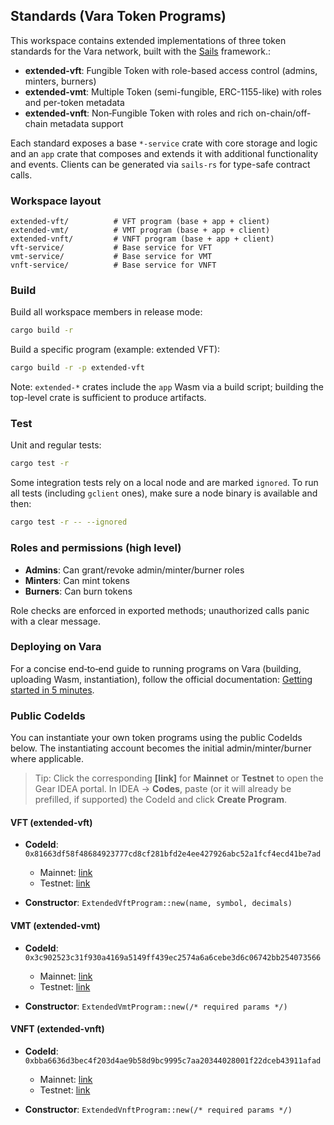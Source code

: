 ## Standards (Vara Token Programs)

This workspace contains extended implementations of three token standards for the Vara network, built with the [Sails](https://github.com/gear-tech/sails) framework.:

* **extended-vft**: Fungible Token with role-based access control (admins, minters, burners)
* **extended-vmt**: Multiple Token (semi-fungible, ERC-1155-like) with roles and per-token metadata
* **extended-vnft**: Non‑Fungible Token with roles and rich on-chain/off-chain metadata support

Each standard exposes a base `*-service` crate with core storage and logic and an `app` crate that composes and extends it with additional functionality and events. Clients can be generated via `sails-rs` for type-safe contract calls.

### Workspace layout

```
extended-vft/          # VFT program (base + app + client)
extended-vmt/          # VMT program (base + app + client)
extended-vnft/         # VNFT program (base + app + client)
vft-service/           # Base service for VFT
vmt-service/           # Base service for VMT
vnft-service/          # Base service for VNFT
```

### Build

Build all workspace members in release mode:

```bash
cargo build -r
```

Build a specific program (example: extended VFT):

```bash
cargo build -r -p extended-vft
```

Note: `extended-*` crates include the `app` Wasm via a build script; building the top-level crate is sufficient to produce artifacts.

### Test

Unit and regular tests:

```bash
cargo test -r
```

Some integration tests rely on a local node and are marked `ignored`. To run all tests (including `gclient` ones), make sure a node binary is available and then:

```bash
cargo test -r -- --ignored
```

### Roles and permissions (high level)

* **Admins**: Can grant/revoke admin/minter/burner roles
* **Minters**: Can mint tokens
* **Burners**: Can burn tokens

Role checks are enforced in exported methods; unauthorized calls panic with a clear message.

### Deploying on Vara

For a concise end‑to‑end guide to running programs on Vara (building, uploading Wasm, instantiation), follow the official documentation: [Getting started in 5 minutes](https://wiki.vara.network/docs/getting-started-in-5-minutes).

### Public CodeIds

You can instantiate your own token programs using the public CodeIds below. The instantiating account becomes the initial admin/minter/burner where applicable.

> Tip: Click the corresponding **[link]** for **Mainnet** or **Testnet** to open the Gear IDEA portal. In IDEA → **Codes**, paste (or it will already be prefilled, if supported) the CodeId and click **Create Program**.

#### VFT (extended-vft)

* **CodeId**: `0x81663df58f48684923777cd8cf281bfd2e4ee427926abc52a1fcf4ecd41be7ad`

  * Mainnet: [link](https://idea.gear-tech.io/code/0x81663df58f48684923777cd8cf281bfd2e4ee427926abc52a1fcf4ecd41be7ad?node=wss%3A%2F%2Frpc.vara.network)
  * Testnet: [link](https://idea.gear-tech.io/code/0x81663df58f48684923777cd8cf281bfd2e4ee427926abc52a1fcf4ecd41be7ad?node=wss%3A%2F%2Ftestnet.vara.network)
* **Constructor**: `ExtendedVftProgram::new(name, symbol, decimals)`

#### VMT (extended-vmt)

* **CodeId**: `0x3c902523c31f930a4169a5149ff439ec2574a6a6cebe3d6c06742bb254073566`

  * Mainnet: [link](https://idea.gear-tech.io/code/0x3c902523c31f930a4169a5149ff439ec2574a6a6cebe3d6c06742bb254073566?node=wss%3A%2F%2Frpc.vara.network)
  * Testnet: [link](https://idea.gear-tech.io/code/0x3c902523c31f930a4169a5149ff439ec2574a6a6cebe3d6c06742bb254073566?node=wss%3A%2F%2Ftestnet.vara.network)
* **Constructor**: `ExtendedVmtProgram::new(/* required params */)`

#### VNFT (extended-vnft)

* **CodeId**: `0xbba6636d3bec4f203d4ae9b58d9bc9995c7aa20344028001f22dceb43911afad`

  * Mainnet: [link](https://idea.gear-tech.io/code/0xbba6636d3bec4f203d4ae9b58d9bc9995c7aa20344028001f22dceb43911afad?node=wss%3A%2F%2Frpc.vara.network)
  * Testnet: [link](https://idea.gear-tech.io/code/0xbba6636d3bec4f203d4ae9b58d9bc9995c7aa20344028001f22dceb43911afad?node=wss%3A%2F%2Ftestnet.vara.network)
* **Constructor**: `ExtendedVnftProgram::new(/* required params */)`
